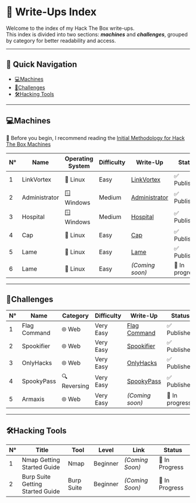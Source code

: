 # 📂 Write-Ups Index

Welcome to the index of my Hack The Box write-ups.  
This index is divided into two sections: **_machines_** and **_challenges_**, grouped by category for better readability and access.  

---

## 📑 Quick Navigation
- [💻Machines](#machines)
- [🧩Challenges](#challenges)
- [🛠️Hacking Tools](#%EF%B8%8Fhacking-tools)

---

## 💻Machines

📌 Before you begin, I recommend reading the [Initial Methodology for Hack The Box Machines](https://medium.com/@jpablo13/initial-methodology-for-hack-the-box-machines-59c0c6b1f8b1)

| N° | Name         | Operating System | Difficulty | Write-Up                                                                                                            | Status           |
|----|--------------|------------------|------------|---------------------------------------------------------------------------------------------------------------------|------------------|
| 1  | LinkVortex   | 🐧 Linux        | Easy       | [LinkVortex](https://medium.com/@pablo13villalobos/hack-the-box-machine-linkvortex-walkthrough-en-5d467f2eec8b)      | ✅ Published    |
| 2  | Administrator| 🪟 Windows      | Medium     | [Administrator](https://medium.com/@pablo13villalobos/hack-the-box-machine-administrator-walkthrough-en-588555159e0c)| ✅ Published    |
| 3  | Hospital     | 🪟 Windows      | Medium     | [Hospital](https://medium.com/@pablo13villalobos/hack-the-box-machine-hospital-walkthrough-en-3e4adcdde175)          | ✅ Published    |
| 4  | Cap          | 🐧 Linux        | Easy       | [Cap](https://medium.com/@pablo13villalobos/hack-the-box-machine-cap-walkthrough-en-97895f9b621b)                    | ✅ Published    |
| 5  | Lame         | 🐧 Linux        | Easy       | [Lame](https://medium.com/@jpablo13/hack-the-box-machine-lame-walkthrough-en-a35ffd590aff)                           | ✅ Published    |
| 6  | Lame         | 🐧 Linux        | Easy       | *(Coming soon)*                                                                                                      | 🚧 In progress  |

---

## 🧩Challenges

| N° | Name         | Category      | Difficulty | Write-Up                                                                                                          | Status       |
|----|--------------|---------------|------------|-------------------------------------------------------------------------------------------------------------------|--------------|
| 1  | Flag Command | 🌐 Web       | Very Easy  | [Flag Command](https://medium.com/@pablo13villalobos/hack-the-box-flag-command-walkthrough-en-f387461ef976)       | ✅ Published |
| 2  | Spookifier   | 🌐 Web       | Very Easy  | [Spookifier](https://medium.com/@pablo13villalobos/hack-the-box-spookifier-walkthrough-en-51e5c29e8e7f)           | ✅ Published |
| 3  | OnlyHacks    | 🌐 Web       | Very Easy  | [OnlyHacks](https://medium.com/@pablo13villalobos/hack-the-box-challenge-onlyhacks-walkthrough-en-94ed01a7be94)   | ✅ Published |
| 4  | SpookyPass   | 🔍 Reversing | Very Easy  | [SpookyPass](https://medium.com/@pablo13villalobos/hack-the-box-challenge-spookypass-walkthrough-en-38ed87dae169) | ✅ Published | 
| 5  | Armaxis      | 🌐 Web       | Very Easy  |   *(Coming soon)*                                                                                               | 🚧 In progress |

---

## 🛠️Hacking Tools

| N° | Title                            | Tool       | Level    | Link                                                                                           | Status         |
|----|----------------------------------|------------|----------|------------------------------------------------------------------------------------------------|----------------|
| 1  | Nmap Getting Started Guide       | Nmap       | Beginner | *(Coming Soon)*                                                                                | 🚧 In Progress |
| 2  | Burp Suite Getting Started Guide | Burp Suite | Beginner | *(Coming Soon)*                                                                                | 🚧 In Progress |
